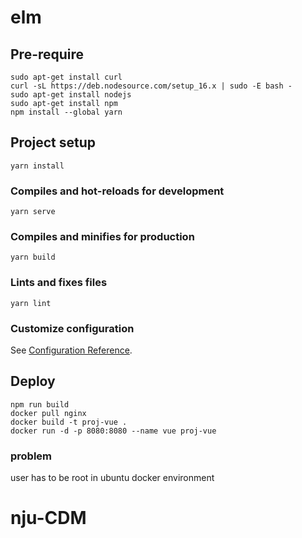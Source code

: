 # elm

## Pre-require
```
sudo apt-get install curl
curl -sL https://deb.nodesource.com/setup_16.x | sudo -E bash -
sudo apt-get install nodejs
sudo apt-get install npm
npm install --global yarn
```
## Project setup
```
yarn install
```

### Compiles and hot-reloads for development
```
yarn serve
```

### Compiles and minifies for production
```
yarn build
```

### Lints and fixes files
```
yarn lint
```

### Customize configuration
See [Configuration Reference](https://cli.vuejs.org/config/).

## Deploy
```
npm run build
docker pull nginx
docker build -t proj-vue .
docker run -d -p 8080:8080 --name vue proj-vue
```

### problem
user has to be root in ubuntu docker environment

# nju-CDM
